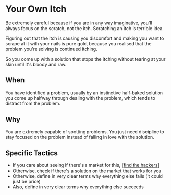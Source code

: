 # Your Own Itch

Be extremely careful because if you are in any way imaginative, you'll always focus on the scratch, not the itch. Scratching an itch is terrible idea.

Figuring out that the itch is causing you discomfort and making you want to scrape at it with your nails is pure gold, because you realised that the problem you're solving is continued itching.

So you come up with a solution that stops the itching without tearing at your skin until it's bloody and raw.

## When

You have identified a problem, usually by an instinctive half-baked solution you come up halfway through dealing with the problem, which tends to distract from the problem.

## Why

You are extremely capable of spotting problems. You just need discipline to stay focused on the problem instead of falling in love with the solution.

## Specific Tactics

- If you care about seeing if there's a market for this, [[find the hackers]]
- Otherwise, check if there's a solution on the market that works for you
- Otherwise, define in very clear terms why everything else fails (it could just be price)
- Also, define in very clear terms why everything else succeeds

[//begin]: # "Autogenerated link references for markdown compatibility"
[find the hackers]: find-the-hackers "Find the Hackers"
[//end]: # "Autogenerated link references"